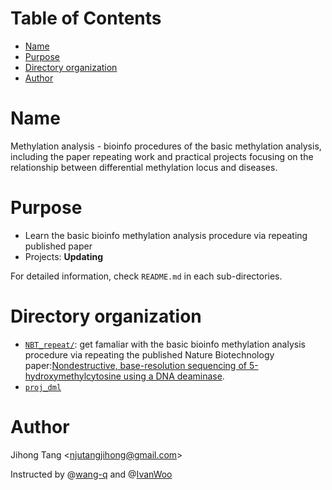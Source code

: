 [TOC levels=1-3]: #

# Table of Contents
- [Name](#name)
- [Purpose](#purpose)
- [Directory organization](#directory-organization)
- [Author](#author)

# Name

Methylation analysis - bioinfo procedures of the basic methylation analysis, including the paper repeating work and practical projects focusing on the relationship between differential methylation locus and diseases.

# Purpose

* Learn the basic bioinfo methylation analysis procedure via repeating published paper
* Projects: **Updating**

For detailed information, check `README.md` in each sub-directories.

# Directory organization
* [`NBT_repeat/`](NBT_repeat/): get famaliar with the basic bioinfo methylation analysis procedure via repeating the published Nature Biotechnology paper:[Nondestructive, base-resolution sequencing of 5-hydroxymethylcytosine using a DNA deaminase](https://www.nature.com/articles/nbt.4204).
* [`proj_dml`](proj_dml/)


# Author 
Jihong Tang &lt;njutangjihong@gmail.com&gt;

Instructed by @[wang-q](https://github.com/wang-q) and @[IvanWoo](https://github.com/IvanWoo22)
